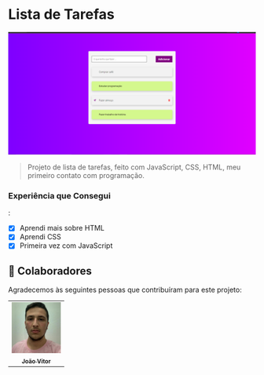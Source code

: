 # Lista de Tarefas

<a href="">
<img src="./ASSETS/image-to-do-list.png" alt="form image">
</a>

> Projeto de lista de tarefas, feito com JavaScript, CSS, HTML, meu primeiro contato com programação.

### Experiência que Consegui

:

- [x] Aprendi mais sobre HTML
- [x] Aprendi CSS
- [x] Primeira vez com JavaScript

## 🤝 Colaboradores

Agradecemos às seguintes pessoas que contribuíram para este projeto:

<table>
  <tr>
    <td align="center">
      <a href="https://github.com/dev-joao-dev">
        <img src="./ASSETS/imagem para desafio.jpg" width="100px;" alt="Foto do João Vitor"/><br>
        <sub>
          <b>João Vitor</b>
        </sub>
      </a>
    </td>
  </tr>
</table>
